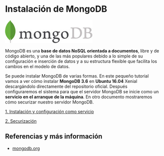 # Instalación de MongoDB
![mongodbLogo](images/mongodb-logo.jpg)

MongoDB es una **base de datos NoSQL orientada a documentos**, libre y de código abierto, y una de las más populares debido a lo simple de su configuración e inserción de datos y a su estructura flexible que facilita los cambios en el modelo de datos. 

Se puede instalar MongoDB de varias formas. En este pequeño tutorial vamos a ver cómo instalar **MongoDB 3.6** en **Ubuntu 16.04** Xenial descargándolo directamente del repositorio oficial. Después configuraremos el sistema para que el servidor MongoDB se inicie como un **servicio en el arranque de la máquina**. En otro documento mostraremos cómo securizar nuestro servidor MongoDB.

[1. Instalación y configuración como servicio](README_Install.md)

[2. Securización](README_Security.md)

## Referencias y más información
- [mongodb.org](https://www.mongodb.com/)
